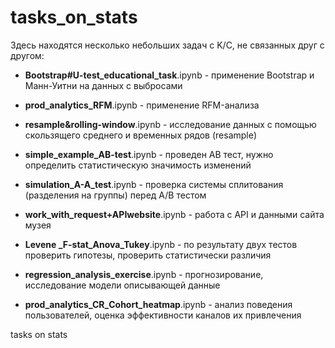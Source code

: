 # tasks_on_stats
Здесь находятся несколько небольших задач с K/C, не связанных друг с другом:
  
 
- **Bootstrap#U-test_educational_task**.ipynb - применение Bootstrap и Манн-Уитни на данных с выбросами

- **prod_analytics_RFM**.ipynb - применение  RFM-анализа

- **resample&rolling-window**.ipynb - исследование данных с помощью скользящего среднего и временных рядов (resample)

- **simple_example_AB-test**.ipynb - проведен АВ тест, нужно определить статистическую значимость изменений

- **simulation_A-A_test**.ipynb - проверка системы сплитования (разделения на группы) перед А/В тестом

- **work_with_request+APIwebsite**.ipynb - работа с API и данными сайта музея

- **Levene _F-stat_Anova_Tukey**.ipynb - по результату двух тестов проверить гипотезы, проверить статистически различия

- **regression_analysis_exercise**.ipynb - прогнозирование, исследование модели  описывающей данные

- **prod_analytics_CR_Сohort_heatmap**.ipynb - анализ поведения пользователей, оценка эффективности каналов их привлечения

tasks on stats
